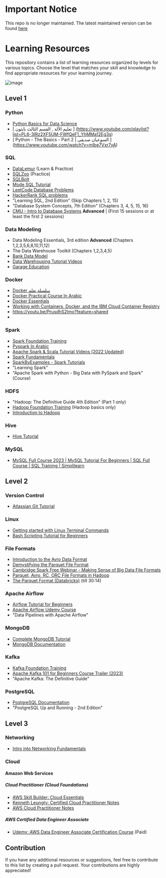 # Important Notice
This repo is no longer maintained. The latest maintained version can be found [here](https://github.com/ahmedshaaban1999/Data_Engineering_Mentorship/tree/main)

# Learning Resources

This repository contains a list of learning resources organized by levels for various topics. Choose the level that matches your skill and knowledge to find appropriate resources for your learning journey.

![image](https://github.com/ahmedshaaban1999/Data_Engineering_Mentorship/assets/16938470/6444176f-cd80-419d-9ddc-36cc6f455eff)

## Level 1

### Python

- [Python Basics for Data Science](https://cognitiveclass.ai/courses/python-for-data-science)
- [ تعليم الألة , القسم الثالث بايثون ] (https://www.youtube.com/playlist?list=PL6-3IRz2XF5UM-FWfQeF1_YhMMa12Eg3s)
- [ Python - The Basics - Part 2 | السوعبان صديقى ] (https://www.youtube.com/watch?v=mlbe7Vxr7yA)

### SQL

- [DataLemur](https://datalemur.com/sql-tutorial) (Learn & Practice)
- [SQLZoo](https://sqlzoo.net/wiki/SQL_Tutorial) (Practice)
- [SQLBolt](https://sqlbolt.com/lesson/introduction)
- [Mode SQL Tutorial](https://mode.com/sql-tutorial/introduction-to-sql/)
- [LeetCode Database Problems](https://leetcode.com/problemset/database/)
- [HackerRank SQL problems](https://www.hackerrank.com/domains/sql)
- "Learning SQL, 2nd Edition" (Skip Chapters 1, 2, 15)
- "Database System Concepts, 7th Edition" (Chapters 3, 4, 5, 15, 16)
- [CMU - Intro to Database Systems](https://www.youtube.com/playlist?list=PLSE8ODhjZXjbj8BMuIrRcacnQh20hmY9g) **Advanced** | (First 15 sessions or at least the first 2 sessions)

### Data Modeling

- Data Modeling Essentials, 3rd edition **Advanced** (Chapters 1,2,3,5,6,8,10,11,12)
- The Data Warehouse Toolkit (Chapters 1,2,3,4,5)
- [Bank Data Model](https://dwbi1.wordpress.com/2012/04/28/bank-data-model/)
- [Data Warehousing Tutorial Videos](https://www.youtube.com/playlist?list=PL9ooVrP1hQOEDSc5QEbI8WYVV_EbWKJwX)
- [Garage Education](https://www.youtube.com/playlist?list=PLxNoJq6k39G_m6DYjpz-V92DkaQEiXxkF)

### Docker

- [Docker سلسلة تعلم](https://www.youtube.com/playlist?list=PLX1bW_GeBRhDkTf_jbdvBbkHs2LCWVeXZ)
- [Docker Practical Course In Arabic](https://www.youtube.com/watch?v=tHP5IWfqPKk&list=PLzNfs-3kBUJnY7Cy1XovLaAkgfjim05RR)
- [Docker Essentials](https://cognitiveclass.ai/courses/docker-essentials)
- [Working with Containers, Docker, and the IBM Cloud Container Registry](https://cognitiveclass.ai/courses/course-v1:IBM+GPXX09B2EN+v1)
- https://youtu.be/PrusdhS2lmo?feature=shared
- 

### Spark

- [Spark Foundation Training](https://www.learningjournal.guru/courses/spark/spark-foundation-training/)
- [Pyspark In Arabic](https://youtube.com/playlist?list=PLJM7jJIw2GC2tPeonyPveb7Y9AggQSGuo&feature=shared)
- [Apache Spark & Scala Tutorial Videos (2022 Updated)](https://www.youtube.com/playlist?list=PLEiEAq2VkUUK3tuBXyd01meHuDj7RLjHv)
- [Spark Fundamentals](https://cognitiveclass.ai/courses/what-is-spark)
- [SparkByExamples - Spark Tutorials](https://sparkbyexamples.com/pyspark-tutorial/)
- "Learning Spark"
- "Apache Spark with Python - Big Data with PySpark and Spark" (Course)

### HDFS

- "Hadoop: The Definitive Guide 4th Edition" (Part 1 only)
- [Hadoop Foundation Training](https://www.learningjournal.guru/courses/hadoop/hadoop-foundation-training/) (Hadoop basics only)
- [Introduction to Hadoop](https://cognitiveclass.ai/courses/introduction-to-hadoop)

### Hive

- [Hive Tutorial](https://www.youtube.com/watch?v=rr17cbPGWGA) 

### MySQL

- [MySQL Full Course 2023 | MySQL Tutorial For Beginners | SQL Full Course | SQL Training | Simplilearn](https://www.youtube.com/watch?v=SycDH3NSJUU)

## Level 2

### Version Control

- [Atlassian Git Tutorial](https://www.atlassian.com/git)

### Linux

- [Getting started with Linux Terminal Commands](https://cognitiveclass.ai/courses/course-v1:IBMSkillsNetwork+GPXX06VPEN+v1)
- [Bash Scripting Tutorial for Beginners](https://www.freecodecamp.org/news/bash-scripting-tutorial-linux-shell-script-and-command-line-for-beginners/)

### File Formats

- [Introduction to the Avro Data Format](https://sqream.com/blog/a-detailed-introduction-to-the-avro-data-format/)
- [Demystifying the Parquet File Format](https://towardsdatascience.com/demystifying-the-parquet-file-format-13adb0206705)
- [Cambridge Spark Free Webinar - Making Sense of Big Data File Formats](https://www.youtube.com/watch?v=RwGGqwe-SAY)
- [Parquet, Avro, RC, ORC File Formats in Hadoop](https://www.youtube.com/watch?v=jKfKmBdPuT4) 
- [The Parquet Format (Databricks)](https://www.youtube.com/watch?v=RwGGqwe-SAY) (till 30:14)

### Apache Airflow

- [Airflow Tutorial for Beginners](https://www.youtube.com/watch?v=K9AnJ9_ZAXE&list=PLwFJcsJ61oujAqYpMp1kdUBcPG0sE0QMT) 
- [Apache Airflow Udemy Course](https://www.udemy.com/course/the-complete-hands-on-course-to-master-apache-airflow/)
- "Data Pipelines with Apache Airflow"

### MongoDB

- [Complete MongoDB Tutorial](https://www.youtube.com/playlist?list=PL4cUxeGkcC9h77dJ-QJlwGlZlTd4ecZOA)
- [MongoDB Documentation](https://learn.mongodb.com/catalog)


### Kafka

- [Kafka Foundation Training](https://www.learningjournal.guru/courses/kafka/kafka-foundation-training/)
- [Apache Kafka 101 for Beginners Course Trailer (2023)](https://www.youtube.com/watch?v=j4bqyAMMb7o&list=PLa7VYi0yPIH0KbnJQcMv5N9iW8HkZHztH)
- "Apache Kafka: The Definitive Guide"

### PostgreSQL

- [PostgreSQL Documentation](https://www.postgresql.org/docs/current/)
- "PostgreSQL Up and Running - 2nd Edition"

## Level 3

### Networking

- [Intro into Networking Fundamentals](https://www.youtube.com/watch?v=6hPMdpk9qA4&list=PLTk5ZYSbd9Mi_ya5tVFD8NFfU1YZOyml1)

### Cloud

#### Amazon Web Services
##### Cloud Practitioner (Cloud Foundations)

- [AWS Skill Builder: Cloud Essentials](https://explore.skillbuilder.aws/learn/lp/82/cloud-essentials-knowledge-badge-readiness-path)
- [Kenneth Leungty: Certified Cloud Practitioner Notes](https://github.com/kennethleungty/AWS-Certified-Cloud-Practitioner-Notes/tree/main)
- [AWS Cloud Practitioner Notes](https://kananinirav.com/)
##### AWS Certified Data Engineer Associate

- [Udemy: AWS Data Engineer Associate Certification Course](https://www.udemy.com/course/aws-data-engineer/) (Paid)

## Contribution

If you have any additional resources or suggestions, feel free to contribute to this list by creating a pull request. Your contributions are highly appreciated!
